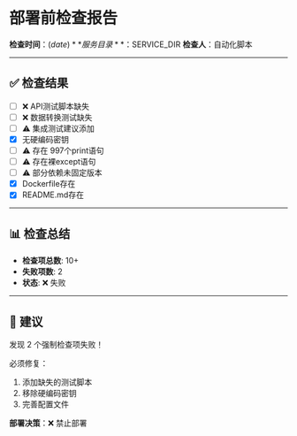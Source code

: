 # 部署前检查报告

**检查时间**：$(date)
**服务目录**：$SERVICE_DIR
**检查人**：自动化脚本

---

## ✅ 检查结果

- [ ] ❌ API测试脚本缺失
- [ ] ❌ 数据转换测试缺失
- [ ] ⚠️  集成测试建议添加
- [x] 无硬编码密钥
- [ ] ⚠️  存在     997个print语句
- [ ] ⚠️  存在裸except语句
- [ ] ⚠️  部分依赖未固定版本
- [x] Dockerfile存在
- [x] README.md存在

---

## 📊 检查总结

- **检查项总数**: 10+
- **失败项数**: 2
- **状态**: ❌ 失败

---

## 🎯 建议

发现 2 个强制检查项失败！

必须修复：
1. 添加缺失的测试脚本
2. 移除硬编码密钥
3. 完善配置文件

**部署决策**：❌ 禁止部署
